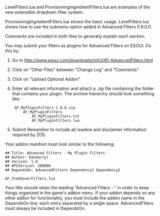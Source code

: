 LevelFilters.lua and ProvisioningIngredientFilters.lua are examples of the new extensible dropdown filter system.

ProvisioningIngredientFilters.lua shows the basic usage. LevelFilters.lua shows how to use the submenu option added in Advanced Filters 0.9.0.0.

Comments are included in both files to generally explain each section.

You may submit your filters as plugins for Advanced Filters on ESOUI.
Do this by:

1. Go to http://www.esoui.com/downloads/info245-AdvancedFilters.html
2. Click on "Other Files" between "Change Log" and "Comments"
3. Click on "Upload Optional Addon"
4. Enter all relevant information and attach a .zip file containing the folder that contains your plugin. The archive hierarchy should look something like:

        AF_MyPluginFilters-1.0.0.zip
            AF_MyPluginFilters
                AF_MyPluginFilters.txt
                AF_MyPluginFilters.lua

5. Submit
Remember to include all readme and disclaimer information required by ZOS.

Your addon manifest must look similar to the following:

    ## Title: Advanced Filters - My Plugin Filters
    ## Author: Randactyl
    ## Version: 1.0
    ## APIVersion: 100009
    ## DependsOn: AdvancedFilters Dependency1 Dependency2

    AF_ItemSaverFilters.lua

Your title should retain the leading "Advanced Filters - " in order to keep things organized in the game's addon menu.
If your addon depends on any other addon for functionality, you must include the addon name in the DependsOn line; each entry separated by a single space.
AdvancedFilters must always be included in DependsOn.
